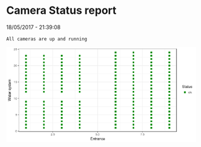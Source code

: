 Camera Status report
================
18/05/2017 - 21:39:08

    All cameras are up and running

![](camreport_files/figure-markdown_github/unnamed-chunk-2-1.png)
